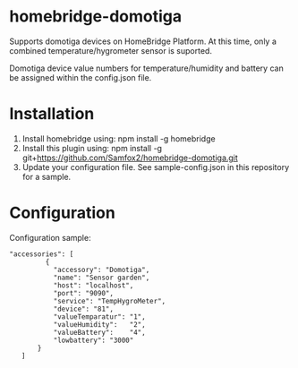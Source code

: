 # homebridge-domotiga
Supports domotiga devices on HomeBridge Platform.
At this time, only a combined temperature/hygrometer sensor is suported.

Domotiga device value numbers for temperature/humidity and battery can be assigned within the config.json file.

# Installation

1. Install homebridge using: npm install -g homebridge
2. Install this plugin using: npm install -g git+https://github.com/Samfox2/homebridge-domotiga.git
3. Update your configuration file. See sample-config.json in this repository for a sample. 

# Configuration

Configuration sample:

 ```
"accessories": [
          {
            "accessory": "Domotiga",
            "name": "Sensor garden",
            "host": "localhost",
            "port": "9090",
            "service": "TempHygroMeter",
            "device": "81",
            "valueTemparatur": "1",
            "valueHumidity":   "2",
            "valueBattery":    "4",
            "lowbattery": "3000"
        }
    ]
```
